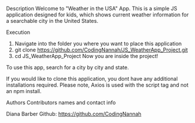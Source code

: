 Description
Welcome to "Weather in the USA" App. This is a simple JS application designed for kids, which shows current weather information for a searchable city in the United States.

Execution
1) Navigate into the folder you where you want to place this application
2) git clone https://github.com/CodingNannah/JS_WeatherApp_Project.git
3) cd JS_WeatherApp_Project
Now you are inside the project!

To use this app, search for a city by city and state. 

If you would like to clone this application, you dont have any additional installations required.
Please note, Axios is used with the script tag and not an npm install.


Authors
Contributors names and contact info

Diana Barber Github: https://github.com/CodingNannah